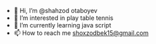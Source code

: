 - 👋 Hi, I’m @shahzod otaboyev
- 👀 I’m interested in play table tennis
- 🌱 I’m currently learning java script
- 📫 How to reach me shoxzodbek15@gmail.com
